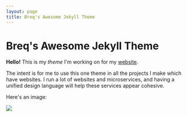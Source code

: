 ```yaml
---
layout: page
title: Breq's Awesome Jekyll Theme
---
```

# Breq's Awesome Jekyll Theme
**Hello!** This is my *theme* I'm working on for my [website](https://breq.dev/).

The intent is for me to use this one theme in all the projects I make which have websites. I run a lot of websites and microservices, and having a unified design language will help these services appear cohesive.

Here's an image:

![](https://imgs.xkcd.com/comics/incognito_mode.png)
